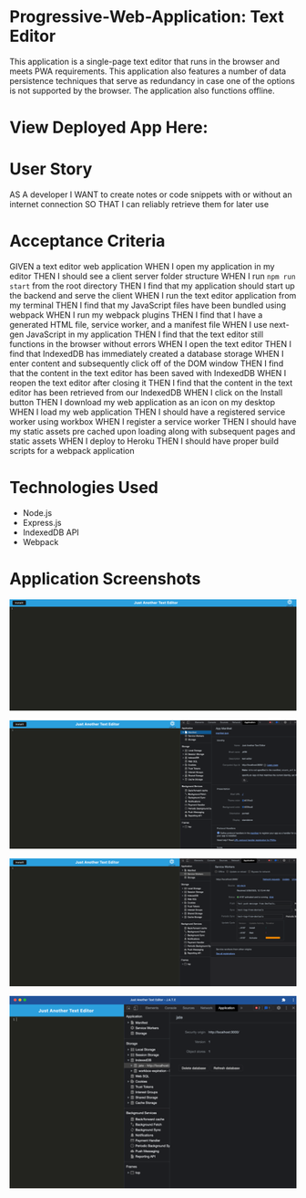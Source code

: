 # Progressive-Web-Application: Text Editor
This application is a single-page text editor that runs in the browser and meets PWA requirements. This application also features a number of data persistence techniques that serve as redundancy in case one of the options is not supported by the browser. The application also functions offline.

# View Deployed App Here: 

# User Story
AS A developer
I WANT to create notes or code snippets with or without an internet connection
SO THAT I can reliably retrieve them for later use

# Acceptance Criteria
GIVEN a text editor web application
WHEN I open my application in my editor
THEN I should see a client server folder structure
WHEN I run `npm run start` from the root directory
THEN I find that my application should start up the backend and serve the client
WHEN I run the text editor application from my terminal
THEN I find that my JavaScript files have been bundled using webpack
WHEN I run my webpack plugins
THEN I find that I have a generated HTML file, service worker, and a manifest file
WHEN I use next-gen JavaScript in my application
THEN I find that the text editor still functions in the browser without errors
WHEN I open the text editor
THEN I find that IndexedDB has immediately created a database storage
WHEN I enter content and subsequently click off of the DOM window
THEN I find that the content in the text editor has been saved with IndexedDB
WHEN I reopen the text editor after closing it
THEN I find that the content in the text editor has been retrieved from our IndexedDB
WHEN I click on the Install button
THEN I download my web application as an icon on my desktop
WHEN I load my web application
THEN I should have a registered service worker using workbox
WHEN I register a service worker
THEN I should have my static assets pre cached upon loading along with subsequent pages and static assets
WHEN I deploy to Heroku
THEN I should have proper build scripts for a webpack application

# Technologies Used
* Node.js
* Express.js
* IndexedDB API
* Webpack

# Application Screenshots

![Homepage of Application](client/src/images/jate-text-editor.png)

![Manifest](client/src/images/manifest.png)

![Service Worker](client/src/images/service-worker.png)

![Cache](client/src/images/indexDB.png)